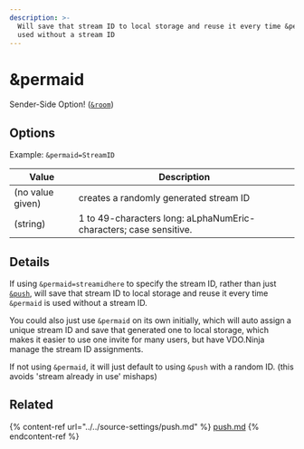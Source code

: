 ```yaml
---
description: >-
  Will save that stream ID to local storage and reuse it every time &permaid is
  used without a stream ID
---
```


# \&permaid

Sender-Side Option! ([`&room`](../../general-settings/room.md))

## Options

Example: `&permaid=StreamID`

| Value            | Description                                                       |
| ---------------- | ----------------------------------------------------------------- |
| (no value given) | creates a randomly generated stream ID                            |
| (string)         | 1 to 49-characters long: aLphaNumEric-characters; case sensitive. |

## Details

If using `&permaid=streamidhere` to specify the stream ID, rather than just [`&push`](../../source-settings/push.md), will save that stream ID to local storage and reuse it every time `&permaid` is used without a stream ID.

You could also just use `&permaid` on its own initially, which will auto assign a unique stream ID and save that generated one to local storage, which makes it easier to use one invite for many users, but have VDO.Ninja manage the stream ID assignments.

If not using `&permaid`, it will just default to using `&push` with a random ID. (this avoids 'stream already in use' mishaps)

## Related

{% content-ref url="../../source-settings/push.md" %}
[push.md](../../source-settings/push.md)
{% endcontent-ref %}
